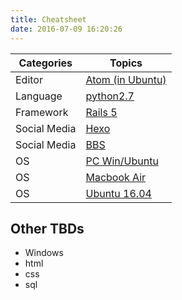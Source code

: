 ```yaml
---
title: Cheatsheet
date: 2016-07-09 16:20:26
---
```


 Categories | Topics
 ----- | -----------
Editor | [Atom (in Ubuntu)](/Cheatsheet/atom_in_ubuntu1604.html)
Language | [python2.7](/Cheatsheet/python27.html)
Framework | [Rails 5](/Cheatsheet/rails5.html)
Social Media | [Hexo](/Cheatsheet/hexo_note.html)
Social Media | [BBS](/Cheatsheet/bbs.html)
OS | [PC Win/Ubuntu](/Cheatsheet/asus_n82jq_setting.html)
OS | [Macbook Air](/Cheatsheet/macbookair.html)
OS | [Ubuntu 16.04](/Cheatsheet/ubuntu1604.html)




## Other TBDs
- Windows
- html
- css
- sql

